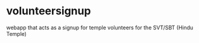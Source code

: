 # volunteersignup
webapp that acts as a signup for temple volunteers for the SVT/SBT (Hindu Temple)
